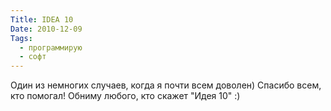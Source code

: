 ```yaml
---
Title: IDEA 10
Date: 2010-12-09
Tags:
  - программирую
  - софт
---
```


Один из немногих случаев, когда я почти всем доволен) Спасибо всем, кто помогал! Обниму любого, кто скажет "Идея 10" :)